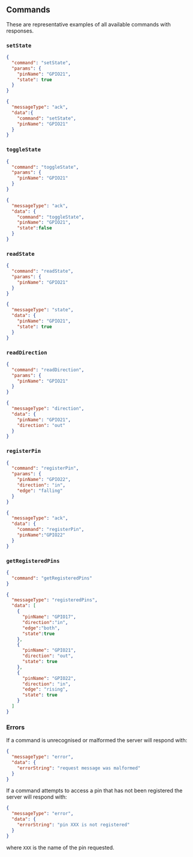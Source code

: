 ## Commands
These are representative examples of all available commands with responses.

### `setState`
```json
{
  "command": "setState",
  "params": {
    "pinName": "GPIO21",
    "state": true
  }
}
```
```json
{
  "messageType": "ack",
  "data":{
    "command": "setState",
    "pinName": "GPIO21"
  }
}
```

### `toggleState`
```json
{
  "command": "toggleState",
  "params": {
    "pinName": "GPIO21"
  }
}
```
```json
{
  "messageType": "ack",
  "data": {
    "command": "toggleState",
    "pinName": "GPIO21",
    "state":false
  }
}
```

### `readState`
```json
{
  "command": "readState",
  "params": {
    "pinName": "GPIO21"
  }
}
```
```json
{
  "messageType": "state",
  "data": {
    "pinName": "GPIO21",
    "state": true
  }
}
```

### `readDirection`
```json
{
  "command": "readDirection",
  "params": {
    "pinName": "GPIO21"
  }
}
```
```json
{
  "messageType": "direction",
  "data": {
    "pinName": "GPIO21",
    "direction": "out"
  }
}
```

### `registerPin`
```json
{
  "command": "registerPin",
  "params": {
    "pinName": "GPIO22",
    "direction": "in",
    "edge": "falling"
  }
}
```
```json
{
  "messageType": "ack",
  "data": {
    "command": "registerPin",
    "pinName":"GPIO22"
  }
}
```

### `getRegisteredPins`
```json
{
  "command": "getRegisteredPins"
}
```
```json
{
  "messageType": "registeredPins",
  "data": [
    {
      "pinName": "GPIO17",
      "direction":"in",
      "edge":"both",
      "state":true
    },
    {
      "pinName": "GPIO21",
      "direction": "out",
      "state": true
    },
    {
      "pinName": "GPIO22",
      "direction": "in",
      "edge": "rising",
      "state": true
    }
  ]
}
```

### Errors
If a command is unrecognised or malformed the server will respond with:
```json
{
  "messageType": "error",
  "data": {
    "errorString": "request message was malformed"
  }
}
```

If a command attempts to access a pin that has not been registered the server will respond with:
```json
{
  "messageType": "error",
  "data": {
    "errorString": "pin XXX is not registered"
  }
}
```
where `XXX` is the name of the pin requested.
